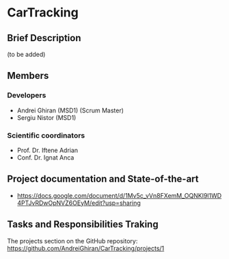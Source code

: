 # CarTracking
## Brief Description
  (to be added)

## Members
### Developers
- Andrei Ghiran (MSD1) (Scrum Master)
- Sergiu Nistor (MSD1)
### Scientific coordinators
- Prof. Dr. Iftene Adrian
- Conf. Dr. Ignat Anca

## Project documentation and State-of-the-art
- https://docs.google.com/document/d/1Mv5c_vVn8FXemM_OQNKI9l1WD4PTJvRDwOpNVZ6OEyM/edit?usp=sharing

## Tasks and Responsibilities Traking
The projects section on the GitHub repository: https://github.com/AndreiGhiran/CarTracking/projects/1
